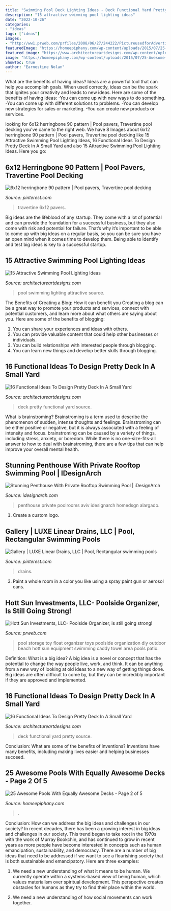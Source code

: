 ```yaml
---
title: "Swimming Pool Deck Lighting Ideas - Deck Functional Yard Pretty Source"
description: "15 attractive swimming pool lighting ideas"
date: "2022-10-26"
categories:
- "ideas"
tags: ["ideas"]
images:
- "http://ww1.prweb.com/prfiles/2008/06/27/244222/PictureusedforAdvertising.jpg"
featuredImage: "https://homeepiphany.com/wp-content/uploads/2015/07/25-Awesome-Pools-With-Equally-Awesome-Decks-9.jpg"
featured_image: "https://www.architectureartdesigns.com/wp-content/uploads/2016/03/4-53.jpg"
image: "https://homeepiphany.com/wp-content/uploads/2015/07/25-Awesome-Pools-With-Equally-Awesome-Decks-9.jpg"
ShowToc: true
author: "Earnestine Nolan"
---
```



What are the benefits of having ideas?
Ideas are a powerful tool that can help you accomplish goals. When used correctly, ideas can be the spark that ignites your creativity and leads to new ideas. Here are some of the benefits of having ideas: 
-You can come up with new ways to do something. 
-You can come up with different solutions to problems. 
-You can develop new strategies for sales or marketing. 
-You can create new products or services.

	

		
looking for 6x12 herringbone 90 pattern | Pool pavers, Travertine pool decking you've came to the right web. We have 8 Images about 6x12 herringbone 90 pattern | Pool pavers, Travertine pool decking like 15 Attractive Swimming Pool Lighting Ideas, 16 Functional Ideas To Design Pretty Deck In A Small Yard and also 15 Attractive Swimming Pool Lighting Ideas. Here you go:
		
    
## 6x12 Herringbone 90 Pattern | Pool Pavers, Travertine Pool Decking

<img loading=lazy src="https://i.pinimg.com/736x/d5/01/4a/d5014abcf33ef7b0fd03b6d25f25c259.jpg" onerror="this.onerror=null;this.src='https://tse2.mm.bing.net/th?id=OIP.yWRNyWE-yOdLYvmlYsycmQHaJ3&amp;pid=15.1';" alt="6x12 herringbone 90 pattern | Pool pavers, Travertine pool decking">

_Source: pinterest.com_

>travertine 6x12 pavers. 

	

Big ideas are the lifeblood of any startup. They come with a lot of potential and can provide the foundation for a successful business, but they also come with risk and potential for failure. That’s why it’s important to be able to come up with big ideas on a regular basis, so you can be sure you have an open mind when it comes time to develop them. Being able to identify and test big ideas is key to a successful startup.

    
## 15 Attractive Swimming Pool Lighting Ideas

<img loading=lazy src="https://www.architectureartdesigns.com/wp-content/uploads/2015/09/6-630x419.jpg" onerror="this.onerror=null;this.src='https://tse1.mm.bing.net/th?id=OIP.15w_P43BkO2ViaXbpHHnbAHaE7&amp;pid=15.1';" alt="15 Attractive Swimming Pool Lighting Ideas">

_Source: architectureartdesigns.com_

>pool swimming lighting attractive source. 

	

The Benefits of Creating a Blog: How it can benefit you
Creating a blog can be a great way to promote your products and services, connect with potential customers, and learn more about what others are saying about you. Here are some of the benefits of blogging:
1. You can share your experiences and ideas with others.
2. You can provide valuable content that could help other businesses or individuals.
3. You can build relationships with interested people through blogging.
4. You can learn new things and develop better skills through blogging.

    
## 16 Functional Ideas To Design Pretty Deck In A Small Yard

<img loading=lazy src="http://www.architectureartdesigns.com/wp-content/uploads/2016/03/4-53.jpg" onerror="this.onerror=null;this.src='https://tse3.mm.bing.net/th?id=OIP.Ou1l4RAM0ZPzZadsOETDMwHaLI&amp;pid=15.1';" alt="16 Functional Ideas To Design Pretty Deck In A Small Yard">

_Source: architectureartdesigns.com_

>deck pretty functional yard source. 

	

What is brainstroming?
Brainstroming is a term used to describe the phenomenon of sudden, intense thoughts and feelings. Brainstroming can be either positive or negative, but it is always associated with a feeling of intensity and focus. brainstroming can be caused by a variety of things, including stress, anxiety, or boredom. While there is no one-size-fits-all answer to how to deal with brainstroming, there are a few tips that can help improve your overall mental health.

    
## Stunning Penthouse With Private Rooftop Swimming Pool | IDesignArch

<img loading=lazy src="https://www.idesignarch.com/wp-content/uploads/Sky-Penthouse-Tel-Aviv_23.jpg" onerror="this.onerror=null;this.src='https://tse3.mm.bing.net/th?id=OIP.3lb3pSFIxdsWpnyg2hRC3gHaE8&amp;pid=15.1';" alt="Stunning Penthouse With Private Rooftop Swimming Pool | iDesignArch">

_Source: idesignarch.com_

>penthouse private poolrooms aviv idesignarch homedsgn alargado. 

	

1. Create a custom logo.

    
## Gallery | LUXE Linear Drains, LLC | Pool, Rectangular Swimming Pools

<img loading=lazy src="https://i.pinimg.com/originals/cf/2f/a7/cf2fa7f762146ded2c60b9f2fbc1125a.jpg" onerror="this.onerror=null;this.src='https://tse4.mm.bing.net/th?id=OIP.niraH2ZbrxnHeDld8PXXRQHaOI&amp;pid=15.1';" alt="Gallery | LUXE Linear Drains, LLC | Pool, Rectangular swimming pools">

_Source: pinterest.com_

>drains. 

	

3. Paint a whole room in a color you like using a spray paint gun or aerosol cans.

    
## Hott Sun Investments, LLC- Poolside Organizer, Is Still Going Strong!

<img loading=lazy src="http://ww1.prweb.com/prfiles/2008/06/27/244222/PictureusedforAdvertising.jpg" onerror="this.onerror=null;this.src='https://tse3.mm.bing.net/th?id=OIP.FWjNu18InxHD7cv9k2eQzgHaKn&amp;pid=15.1';" alt="Hott Sun Investments, LLC- Poolside Organizer, is still going strong!">

_Source: prweb.com_

>pool storage toy float organizer toys poolside organization diy outdoor beach hott sun equipment swimming caddy towel area pools patio. 

	

Definition: What is a big idea?
A big idea is a novel or concept that has the potential to change the way people live, work, and think. It can be anything from a new way of looking at old ideas to a new way of getting things done. Big ideas are often difficult to come by, but they can be incredibly important if they are approved and implemented.

    
## 16 Functional Ideas To Design Pretty Deck In A Small Yard

<img loading=lazy src="https://www.architectureartdesigns.com/wp-content/uploads/2016/03/4-53.jpg" onerror="this.onerror=null;this.src='https://tse3.mm.bing.net/th?id=OIP.QvcgdS1OcU7ORPTFuWE8hAAAAA&amp;pid=15.1';" alt="16 Functional Ideas To Design Pretty Deck In A Small Yard">

_Source: architectureartdesigns.com_

>deck functional yard pretty source. 

	

Conclusion: What are some of the benefits of inventions?
Inventions have many benefits, including making lives easier and helping businesses succeed.

    
## 25 Awesome Pools With Equally Awesome Decks - Page 2 Of 5

<img loading=lazy src="https://homeepiphany.com/wp-content/uploads/2015/07/25-Awesome-Pools-With-Equally-Awesome-Decks-9.jpg" onerror="this.onerror=null;this.src='https://tse4.mm.bing.net/th?id=OIP.vSAKlDZHYyAMf_NTXO2wOQHaE2&amp;pid=15.1';" alt="25 Awesome Pools With Equally Awesome Decks - Page 2 of 5">

_Source: homeepiphany.com_

>. 

	

Conclusion: How can we address the big ideas and challenges in our society?
In recent decades, there has been a growing interest in big ideas and challenges in our society. This trend began to take root in the 1970s with the work of Murray Bookchin, and has continued to grow in recent years as more people have become interested in concepts such as human emancipation, sustainability, and democracy.
There are a number of big ideas that need to be addressed if we want to see a flourishing society that is both sustainable and emancipatory. Here are three examples:

1) We need a new understanding of what it means to be human. We currently operate within a systems-based view of being human, which values materialism over spiritual development. This perspective creates obstacles for humans as they try to find their place within the world.

2) We need a new understanding of how social movements can work together.

